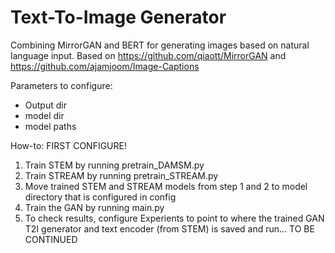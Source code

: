 # Text-To-Image Generator

Combining MirrorGAN and BERT for generating images based on natural language input.
Based on https://github.com/qiaott/MirrorGAN and https://github.com/ajamjoom/Image-Captions


Parameters to configure:
* Output dir
* model dir
* model paths

How-to:
FIRST CONFIGURE!

1. Train STEM by running pretrain_DAMSM.py
2. Train STREAM by running pretrain_STREAM.py
3. Move trained STEM and STREAM models from step 1 and 2 to model directory that is configured in config
4. Train the GAN by running main.py
5. To check results, configure Experients to point to where the trained GAN T2I generator and text encoder (from STEM) is saved and run... TO BE CONTINUED


